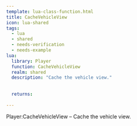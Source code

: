```yaml
---
template: lua-class-function.html
title: CacheVehicleView
icon: lua-shared
tags:
  - lua
  - shared
  - needs-verification
  - needs-example
lua:
  library: Player
  function: CacheVehicleView
  realm: shared
  description: "Cache the vehicle view."
  
  
  returns:
    
---
```


<div class="lua__search__keywords">
Player:CacheVehicleView &#x2013; Cache the vehicle view.
</div>
